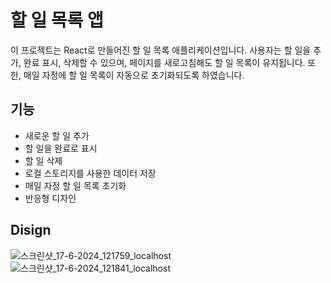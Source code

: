 # 할 일 목록 앱

이 프로젝트는 React로 만들어진 할 일 목록 애플리케이션입니다. 사용자는 할 일을 추가, 완료 표시, 삭제할 수 있으며, 페이지를 새로고침해도 할 일 목록이 유지됩니다. 또한, 매일 자정에 할 일 목록이 자동으로 초기화되도록 하였습니다.

## 기능

- 새로운 할 일 추가
- 할 일을 완료로 표시
- 할 일 삭제
- 로컬 스토리지를 사용한 데이터 저장
- 매일 자정 할 일 목록 초기화
- 반응형 디자인

## Disign

![스크린샷_17-6-2024_121759_localhost](https://github.com/mkllel/todo_app/assets/73101332/95a96312-f4e8-4ce9-8527-665898f3ff12)
![스크린샷_17-6-2024_121841_localhost](https://github.com/mkllel/todo_app/assets/73101332/bd14d26e-6282-40a5-a9bf-10cce8c72db7)
